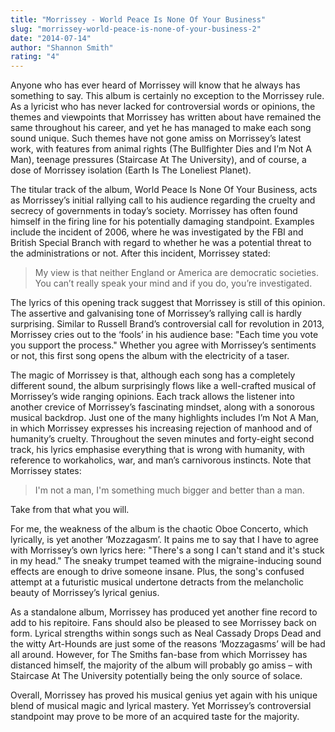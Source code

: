 ```yaml
---
title: "Morrissey - World Peace Is None Of Your Business"
slug: "morrissey-world-peace-is-none-of-your-business-2"
date: "2014-07-14"
author: "Shannon Smith"
rating: "4"
---
```


Anyone who has ever heard of Morrissey will know that he always has something to say. This album is certainly no exception to the Morrissey rule. As a lyricist who has never lacked for controversial words or opinions, the themes and viewpoints that Morrissey has written about have remained the same throughout his career, and yet he has managed to make each song sound unique. Such themes have not gone amiss on Morrissey’s latest work, with features from animal rights (The Bullfighter Dies and I’m Not A Man), teenage pressures (Staircase At The University), and of course, a dose of Morrissey isolation (Earth Is The Loneliest Planet).

The titular track of the album, World Peace Is None Of Your Business, acts as Morrissey’s initial rallying call to his audience regarding the cruelty and secrecy of governments in today’s society. Morrissey has often found himself in the firing line for his potentially damaging standpoint. Examples include the incident of 2006, where he was investigated by the FBI and British Special Branch with regard to whether he was a potential threat to the administrations or not. After this incident, Morrissey stated:

> My view is that neither England or America are democratic societies. You can’t really speak your mind and if you do, you’re investigated.

The lyrics of this opening track suggest that Morrissey is still of this opinion. The assertive and galvanising tone of Morrissey’s rallying call is hardly surprising. Similar to Russell Brand’s controversial call for revolution in 2013, Morrissey cries out to the ‘fools’ in his audience base: "Each time you vote you support the process." Whether you agree with Morrissey’s sentiments or not, this first song opens the album with the electricity of a taser.

The magic of Morrissey is that, although each song has a completely different sound, the album surprisingly flows like a well-crafted musical of Morrissey’s wide ranging opinions. Each track allows the listener into another crevice of Morrissey’s fascinating mindset, along with a sonorous musical backdrop. Just one of the many highlights includes I’m Not A Man, in which Morrissey expresses his increasing rejection of manhood and of humanity’s cruelty. Throughout the seven minutes and forty-eight second track, his lyrics emphasise everything that is wrong with humanity, with reference to workaholics, war, and man’s carnivorous instincts. Note that Morrissey states:

> I'm not a man, I'm something much bigger and better than a man.

Take from that what you will.

For me, the weakness of the album is the chaotic Oboe Concerto, which lyrically, is yet another ‘Mozzagasm’. It pains me to say that I have to agree with Morrissey’s own lyrics here: "There's a song I can't stand and it's stuck in my head." The sneaky trumpet teamed with the migraine-inducing sound effects are enough to drive someone insane. Plus, the song's confused attempt at a futuristic musical undertone detracts from the melancholic beauty of Morrissey’s lyrical genius.

As a standalone album, Morrissey has produced yet another fine record to add to his repitoire. Fans should also be pleased to see Morrissey back on form. Lyrical strengths within songs such as Neal Cassady Drops Dead and the witty Art-Hounds are just some of the reasons ‘Mozzagasms’ will be had all around. However, for The Smiths fan-base from which Morrissey has distanced himself, the majority of the album will probably go amiss – with Staircase At The University potentially being the only source of solace.

Overall, Morrissey has proved his musical genius yet again with his unique blend of musical magic and lyrical mastery. Yet Morrissey’s controversial standpoint may prove to be more of an acquired taste for the majority.
